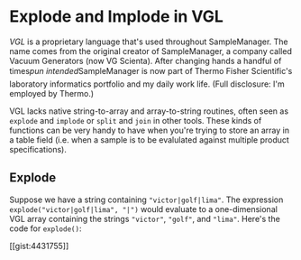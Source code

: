 # Explode and Implode in VGL

_VGL_ is a proprietary language that's used throughout SampleManager.  The name comes from the original creator of SampleManager, a company called Vacuum Generators (now VG Scienta).  After changing hands a handful of times&#151;_pun intended_&#151;SampleManager is now part of Thermo Fisher Scientific's laboratory informatics portfolio and my daily work life.  (Full disclosure: I'm employed by Thermo.)

VGL lacks native string-to-array and array-to-string routines, often seen as `explode` and `implode` or `split` and `join` in other tools.  These kinds of functions can be very handy to have when you're trying to store an array in a table field (i.e. when a sample is to be evalulated against multiple product specifications).

## Explode

Suppose we have a string containing `"victor|golf|lima"`.  The expression `explode("victor|golf|lima", "|")` would evaluate to a one-dimensional VGL array containing the strings `"victor"`, `"golf"`, and `"lima"`.  Here's the code for `explode()`:

[[gist:4431755]]
